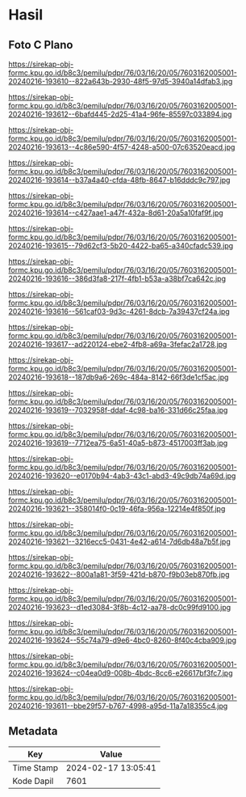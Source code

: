 # Hasil

## Foto C Plano

https://sirekap-obj-formc.kpu.go.id/b8c3/pemilu/pdpr/76/03/16/20/05/7603162005001-20240216-193610--822a643b-2930-48f5-97d5-3940a14dfab3.jpg

https://sirekap-obj-formc.kpu.go.id/b8c3/pemilu/pdpr/76/03/16/20/05/7603162005001-20240216-193612--6bafd445-2d25-41a4-96fe-85597c033894.jpg

https://sirekap-obj-formc.kpu.go.id/b8c3/pemilu/pdpr/76/03/16/20/05/7603162005001-20240216-193613--4c86e590-4f57-4248-a500-07c63520eacd.jpg

https://sirekap-obj-formc.kpu.go.id/b8c3/pemilu/pdpr/76/03/16/20/05/7603162005001-20240216-193614--b37a4a40-cfda-48fb-8647-b16dddc9c797.jpg

https://sirekap-obj-formc.kpu.go.id/b8c3/pemilu/pdpr/76/03/16/20/05/7603162005001-20240216-193614--c427aae1-a47f-432a-8d61-20a5a10faf9f.jpg

https://sirekap-obj-formc.kpu.go.id/b8c3/pemilu/pdpr/76/03/16/20/05/7603162005001-20240216-193615--79d62cf3-5b20-4422-ba65-a340cfadc539.jpg

https://sirekap-obj-formc.kpu.go.id/b8c3/pemilu/pdpr/76/03/16/20/05/7603162005001-20240216-193616--386d3fa8-217f-4fb1-b53a-a38bf7ca642c.jpg

https://sirekap-obj-formc.kpu.go.id/b8c3/pemilu/pdpr/76/03/16/20/05/7603162005001-20240216-193616--561caf03-9d3c-4261-8dcb-7a39437cf24a.jpg

https://sirekap-obj-formc.kpu.go.id/b8c3/pemilu/pdpr/76/03/16/20/05/7603162005001-20240216-193617--ad220124-ebe2-4fb8-a69a-3fefac2a1728.jpg

https://sirekap-obj-formc.kpu.go.id/b8c3/pemilu/pdpr/76/03/16/20/05/7603162005001-20240216-193618--187db9a6-269c-484a-8142-66f3de1cf5ac.jpg

https://sirekap-obj-formc.kpu.go.id/b8c3/pemilu/pdpr/76/03/16/20/05/7603162005001-20240216-193619--7032958f-ddaf-4c98-ba16-331d66c25faa.jpg

https://sirekap-obj-formc.kpu.go.id/b8c3/pemilu/pdpr/76/03/16/20/05/7603162005001-20240216-193619--7712ea75-6a51-40a5-b873-4517003ff3ab.jpg

https://sirekap-obj-formc.kpu.go.id/b8c3/pemilu/pdpr/76/03/16/20/05/7603162005001-20240216-193620--e0170b94-4ab3-43c1-abd3-49c9db74a69d.jpg

https://sirekap-obj-formc.kpu.go.id/b8c3/pemilu/pdpr/76/03/16/20/05/7603162005001-20240216-193621--358014f0-0c19-46fa-956a-12214e4f850f.jpg

https://sirekap-obj-formc.kpu.go.id/b8c3/pemilu/pdpr/76/03/16/20/05/7603162005001-20240216-193621--3216ecc5-0431-4e42-a614-7d6db48a7b5f.jpg

https://sirekap-obj-formc.kpu.go.id/b8c3/pemilu/pdpr/76/03/16/20/05/7603162005001-20240216-193622--800a1a81-3f59-421d-b870-f9b03eb870fb.jpg

https://sirekap-obj-formc.kpu.go.id/b8c3/pemilu/pdpr/76/03/16/20/05/7603162005001-20240216-193623--d1ed3084-3f8b-4c12-aa78-dc0c99fd9100.jpg

https://sirekap-obj-formc.kpu.go.id/b8c3/pemilu/pdpr/76/03/16/20/05/7603162005001-20240216-193624--55c74a79-d9e6-4bc0-8260-8f40c4cba909.jpg

https://sirekap-obj-formc.kpu.go.id/b8c3/pemilu/pdpr/76/03/16/20/05/7603162005001-20240216-193624--c04ea0d9-008b-4bdc-8cc6-e26617bf3fc7.jpg

https://sirekap-obj-formc.kpu.go.id/b8c3/pemilu/pdpr/76/03/16/20/05/7603162005001-20240216-193611--bbe29f57-b767-4998-a95d-11a7a18355c4.jpg


## Metadata

| Key        | Value               |
| ---------- | ------------------- |
| Time Stamp | 2024-02-17 13:05:41 |
| Kode Dapil | 7601                |



